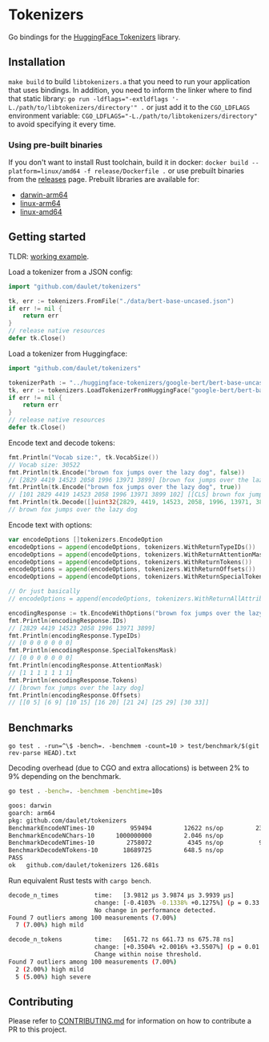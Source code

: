 # Tokenizers

Go bindings for the [HuggingFace Tokenizers](https://github.com/huggingface/tokenizers) library.

## Installation

`make build` to build `libtokenizers.a` that you need to run your application that uses bindings. In addition, you need to inform the linker where to find that static library: `go run -ldflags="-extldflags '-L./path/to/libtokenizers/directory'" .` or just add it to the `CGO_LDFLAGS` environment variable: `CGO_LDFLAGS="-L./path/to/libtokenizers/directory"` to avoid specifying it every time.

### Using pre-built binaries

If you don't want to install Rust toolchain, build it in docker: `docker build --platform=linux/amd64 -f release/Dockerfile .` or use prebuilt binaries from the [releases](https://github.com/daulet/tokenizers/releases) page. Prebuilt libraries are available for:

* [darwin-arm64](https://github.com/daulet/tokenizers/releases/latest/download/libtokenizers.darwin-arm64.tar.gz)
* [linux-arm64](https://github.com/daulet/tokenizers/releases/latest/download/libtokenizers.linux-arm64.tar.gz)
* [linux-amd64](https://github.com/daulet/tokenizers/releases/latest/download/libtokenizers.linux-amd64.tar.gz)

## Getting started

TLDR: [working example](example/main.go).

Load a tokenizer from a JSON config:

```go
import "github.com/daulet/tokenizers"

tk, err := tokenizers.FromFile("./data/bert-base-uncased.json")
if err != nil {
    return err
}
// release native resources
defer tk.Close()
```

Load a tokenizer from Huggingface:

```go
import "github.com/daulet/tokenizers"

tokenizerPath := "../huggingface-tokenizers/google-bert/bert-base-uncased"
tk, err := tokenizers.LoadTokenizerFromHuggingFace("google-bert/bert-base-uncased", &tokenizerPath, nil)
if err != nil {
    return err
}
// release native resources
defer tk.Close()
```

Encode text and decode tokens:

```go
fmt.Println("Vocab size:", tk.VocabSize())
// Vocab size: 30522
fmt.Println(tk.Encode("brown fox jumps over the lazy dog", false))
// [2829 4419 14523 2058 1996 13971 3899] [brown fox jumps over the lazy dog]
fmt.Println(tk.Encode("brown fox jumps over the lazy dog", true))
// [101 2829 4419 14523 2058 1996 13971 3899 102] [[CLS] brown fox jumps over the lazy dog [SEP]]
fmt.Println(tk.Decode([]uint32{2829, 4419, 14523, 2058, 1996, 13971, 3899}, true))
// brown fox jumps over the lazy dog
```

Encode text with options:

```go
var encodeOptions []tokenizers.EncodeOption
encodeOptions = append(encodeOptions, tokenizers.WithReturnTypeIDs())
encodeOptions = append(encodeOptions, tokenizers.WithReturnAttentionMask())
encodeOptions = append(encodeOptions, tokenizers.WithReturnTokens())
encodeOptions = append(encodeOptions, tokenizers.WithReturnOffsets())
encodeOptions = append(encodeOptions, tokenizers.WithReturnSpecialTokensMask())

// Or just basically
// encodeOptions = append(encodeOptions, tokenizers.WithReturnAllAttributes())

encodingResponse := tk.EncodeWithOptions("brown fox jumps over the lazy dog", false, encodeOptions...)
fmt.Println(encodingResponse.IDs)
// [2829 4419 14523 2058 1996 13971 3899]
fmt.Println(encodingResponse.TypeIDs)
// [0 0 0 0 0 0 0]
fmt.Println(encodingResponse.SpecialTokensMask)
// [0 0 0 0 0 0 0]
fmt.Println(encodingResponse.AttentionMask)
// [1 1 1 1 1 1 1]
fmt.Println(encodingResponse.Tokens)
// [brown fox jumps over the lazy dog]
fmt.Println(encodingResponse.Offsets)
// [[0 5] [6 9] [10 15] [16 20] [21 24] [25 29] [30 33]]
```

## Benchmarks

`go test . -run=^\$ -bench=. -benchmem -count=10 > test/benchmark/$(git rev-parse HEAD).txt`

Decoding overhead (due to CGO and extra allocations) is between 2% to 9% depending on the benchmark.

```bash
go test . -bench=. -benchmem -benchtime=10s

goos: darwin
goarch: arm64
pkg: github.com/daulet/tokenizers
BenchmarkEncodeNTimes-10     	  959494	     12622 ns/op	     232 B/op	      12 allocs/op
BenchmarkEncodeNChars-10      1000000000	     2.046 ns/op	       0 B/op	       0 allocs/op
BenchmarkDecodeNTimes-10     	 2758072	      4345 ns/op	      96 B/op	       3 allocs/op
BenchmarkDecodeNTokens-10    	18689725	     648.5 ns/op	       7 B/op	       0 allocs/op
PASS
ok   github.com/daulet/tokenizers 126.681s
```

Run equivalent Rust tests with `cargo bench`.

```bash
decode_n_times          time:   [3.9812 µs 3.9874 µs 3.9939 µs]
                        change: [-0.4103% -0.1338% +0.1275%] (p = 0.33 > 0.05)
                        No change in performance detected.
Found 7 outliers among 100 measurements (7.00%)
  7 (7.00%) high mild

decode_n_tokens         time:   [651.72 ns 661.73 ns 675.78 ns]
                        change: [+0.3504% +2.0016% +3.5507%] (p = 0.01 < 0.05)
                        Change within noise threshold.
Found 7 outliers among 100 measurements (7.00%)
  2 (2.00%) high mild
  5 (5.00%) high severe
```

## Contributing

Please refer to [CONTRIBUTING.md](CONTRIBUTING.md) for information on how to contribute a PR to this project.
